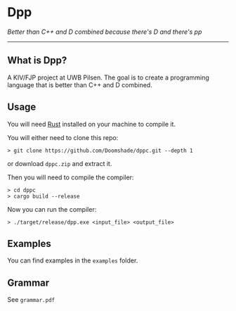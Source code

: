 # Dpp

_Better than C++ and D combined because there's D and there's pp_

---

## What is Dpp?

A KIV/FJP project at UWB Pilsen. The goal is to create a programming language that is better than C++ and D combined.

## Usage

You will need [Rust](https://www.rust-lang.org/) installed on your machine to compile it.

You will either need to clone this repo:

```shell
> git clone https://github.com/Doomshade/dppc.git --depth 1
```

or download `dppc.zip` and extract it.

Then you will need to compile the compiler:

```shell
> cd dppc
> cargo build --release
``` 

Now you can run the compiler:

```shell
> ./target/release/dpp.exe <input_file> <output_file>
```

[//]: # (Or just download the executable)

## Examples

You can find examples in the `examples` folder.

## Grammar

See `grammar.pdf`
